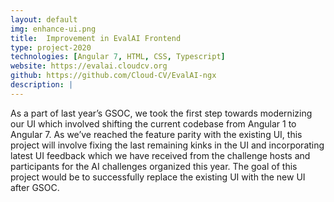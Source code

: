 ```yaml
---
layout: default
img: enhance-ui.png
title:  Improvement in EvalAI Frontend
type: project-2020
technologies: [Angular 7, HTML, CSS, Typescript]
website: https://evalai.cloudcv.org
github: https://github.com/Cloud-CV/EvalAI-ngx
description: |
---
```

As a part of last year’s GSOC, we took the first step towards modernizing our UI which involved shifting the current codebase from Angular 1 to Angular 7. As we’ve reached the feature parity with the existing UI, this project will involve fixing the last remaining kinks in the UI and incorporating latest UI feedback which we have received from the challenge hosts and participants for the AI challenges organized this year. The goal of this project would be to successfully replace the existing UI with the new UI after GSOC.
